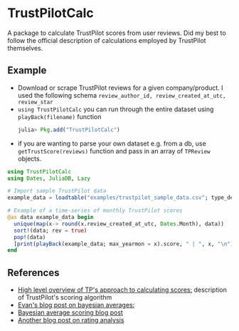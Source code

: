 # TrustPilotCalc

A package to calculate TrustPilot scores from user reviews.
Did my best to follow the official description of calculations employed by TrustPilot themselves.

## Example

* Download or scrape TrustPilot reviews for a given company/product.
  I used the following schema
  ```review_author_id, review_created_at_utc, review_star```
* `using TrustPilotCalc` you can run through the entire dataset using `playBack(filename)` function
  ```julia
  julia> Pkg.add("TrustPilotCalc")
  ```
* if you are wanting to parse your own dataset e.g. from a db, use `getTrustScore(reviews)` function and pass in an array of `TPReview` objects.

```julia
using TrustPilotCalc
using Dates, JuliaDB, Lazy

# Import sample TrustPilot data
example_data = loadtable("examples/trustpilot_sample_data.csv"; type_detect_rows = 500)

# Example of a time-series of monthly TrustPilot scores
@as data example_data begin
  unique(map(x-> round(x.review_created_at_utc, Dates.Month), data))
  sort!(data; rev = true)
  pop!(data)
  [print(playBack(example_data; max_yearmon = x).score, " | ", x, "\n") for x in data]
end
```

## References

* [High level overview of TP's approach to calculating scores:](https://support.trustpilot.com/hc/en-us/articles/201748946)
  description of TrustPilot's scoring algorithm
* [Evan's blog post on bayesian averages:](https://www.evanmiller.org/bayesian-average-ratings.html)
* [Bayesian average scoring blog post](http://www.ebc.cat/2015/01/05/how-to-rank-restaurants/)
* [Another blog post on rating analysis](https://medium.com/district-data-labs/computing-a-bayesian-estimate-of-star-rating-means-651496a890ab)
